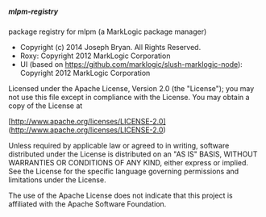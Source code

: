 ##### mlpm-registry

package registry for mlpm (a MarkLogic package manager)

- Copyright (c) 2014 Joseph Bryan. All Rights Reserved.
- Roxy: Copyright 2012 MarkLogic Corporation
- UI (based on https://github.com/marklogic/slush-marklogic-node): Copyright 2012 MarkLogic Corporation

Licensed under the Apache License, Version 2.0 (the "License");
you may not use this file except in compliance with the License.
You may obtain a copy of the License at

[http://www.apache.org/licenses/LICENSE-2.0]
(http://www.apache.org/licenses/LICENSE-2.0)

Unless required by applicable law or agreed to in writing, software
distributed under the License is distributed on an "AS IS" BASIS,
WITHOUT WARRANTIES OR CONDITIONS OF ANY KIND, either express or implied.
See the License for the specific language governing permissions and
limitations under the License.

The use of the Apache License does not indicate that this project is
affiliated with the Apache Software Foundation.
